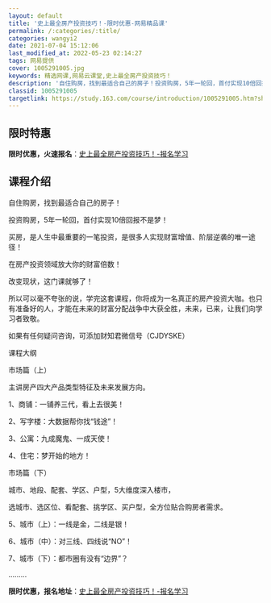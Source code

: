 ```yaml
---
layout: default
title: '史上最全房产投资技巧！-限时优惠-网易精品课'
permalink: /:categories/:title/
categories: wangyi2
date: 2021-07-04 15:12:06
last_modified_at: 2022-05-23 02:14:27
tags: 网易提供
cover: 1005291005.jpg
keywords: 精选网课,网易云课堂,史上最全房产投资技巧！
description: '自住购房，找到最适合自己的房子！投资购房，5年一轮回，首付实现10倍回报不是梦！买房，是人生中最重要的一笔投资，是很多人'
classid: 1005291005
targetlink: https://study.163.com/course/introduction/1005291005.htm?share=1&shareId=1025206652&utm_campaign=share&utm_medium=iphoneShare&utm_source=&utm_u=1025206652
---
```


## 限时特惠

**限时优惠，火速报名**：[史上最全房产投资技巧！-报名学习](https://study.163.com/course/introduction/1005291005.htm?share=1&shareId=1025206652&utm_campaign=share&utm_medium=iphoneShare&utm_source=&utm_u=1025206652)

## 课程介绍

自住购房，找到最适合自己的房子！



投资购房，5年一轮回，首付实现10倍回报不是梦！



买房，是人生中最重要的一笔投资，是很多人实现财富增值、阶层逆袭的唯一途径！



在房产投资领域放大你的财富倍数！



改变现状，这门课就够了！





所以可以毫不夸张的说，学完这套课程，你将成为一名真正的房产投资大咖。也只有准备好的人，才能在未来的财富分配战争中大获全胜，未来，已来，让我们向学习者致敬。



如果有任何疑问咨询，可添加财知君微信号（CJDYSKE）



课程大纲



市场篇（上）



主讲房产四大产品类型特征及未来发展方向。



1、商铺：一铺养三代，看上去很美！



2、写字楼：大数据帮你找“钱途”！



3、公寓：九成魔鬼、一成天使！



4、住宅：梦开始的地方！



市场篇（下）



城市、地段、配套、学区、户型，5大维度深入楼市，

选城市、选区位、看配套、挑学区、买户型，全方位贴合购房者需求。



5、城市（上）：一线是金，二线是银！



6、城市（中）：对三线、四线说“NO”！



7、城市（下）：都市圈有没有“边界”？



.........

**限时优惠，报名地址**：[史上最全房产投资技巧！-报名学习](https://study.163.com/course/introduction/1005291005.htm?share=1&shareId=1025206652&utm_campaign=share&utm_medium=iphoneShare&utm_source=&utm_u=1025206652)

